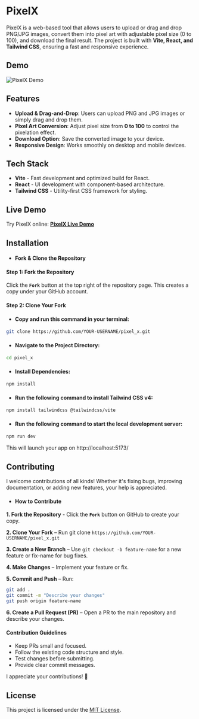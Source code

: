 # PixelX

PixelX is a web-based tool that allows users to upload or drag and drop PNG/JPG images, convert them into pixel art with adjustable pixel size (0 to 100), and download the final result. The project is built with **Vite, React, and Tailwind CSS**, ensuring a fast and responsive experience.

## Demo  

![PixelX Demo](![Main](https://github.com/user-attachments/assets/69e54a79-9dc6-4146-93e3-4ecfe5247172)
)

## Features

- **Upload & Drag-and-Drop**: Users can upload PNG and JPG images or simply drag and drop them.
- **Pixel Art Conversion**: Adjust pixel size from **0 to 100** to control the pixelation effect.
- **Download Option**: Save the converted image to your device.
- **Responsive Design**: Works smoothly on desktop and mobile devices.
## Tech Stack

- **Vite** - Fast development and optimized build for React.
- **React** - UI development with component-based architecture.
- **Tailwind CSS** - Utility-first CSS framework for styling.
## Live Demo

Try PixelX online: [**PixelX Live Demo**](https://pixel-x.netlify.app/)
## Installation

- #### Fork & Clone the Repository
#### Step 1: Fork the Repository
Click the **`Fork`** button at the top right of the repository page. This creates a copy under your GitHub account.

#### Step 2: Clone Your Fork
- #### Copy and run this command in your terminal:

```sh
git clone https://github.com/YOUR-USERNAME/pixel_x.git
```
- #### Navigate to the Project Directory:

```sh
cd pixel_x
```

- #### Install Dependencies:

```sh
npm install
```

- #### Run the following command to install Tailwind CSS v4:

```sh
npm install tailwindcss @tailwindcss/vite
```

- #### Run the following command to start the local development server:

```sh
npm run dev
```

This will launch your app on http://localhost:5173/

## Contributing

I welcome contributions of all kinds! Whether it's fixing bugs, improving documentation, or adding new features, your help is appreciated.

- #### How to Contribute
**1. Fork the Repository** - Click the **`Fork`** button on GitHub to create your copy.

**2. Clone Your Fork** – Run git clone `https://github.com/YOUR-USERNAME/pixel_x.git`

**3. Create a New Branch** – Use `git checkout -b feature-name` for a new feature or fix-name for bug fixes.

**4. Make Changes** – Implement your feature or fix.

**5. Commit and Push** – Run:
```sh
git add .
git commit -m "Describe your changes"
git push origin feature-name
```
**6. Create a Pull Request (PR)** – Open a PR to the main repository and describe your changes.

#### Contribution Guidelines

- Keep PRs small and focused.
- Follow the existing code structure and style.
- Test changes before submitting.
- Provide clear commit messages.

I appreciate your contributions! 🚀

## License

This project is licensed under the [MIT License](LICENSE).
